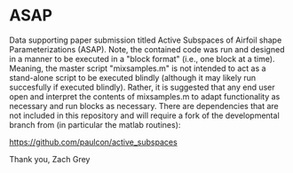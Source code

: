 # ASAP
Data supporting paper submission titled Active Subspaces of Airfoil shape Parameterizations (ASAP). Note, the contained code was run and designed in a manner to be executed in a "block format" (i.e., one block at a time). Meaning, the master script "mixsamples.m" is not intended to act as a stand-alone script to be executed blindly (although it may likely run succesfully if executed blindly). Rather, it is suggested that any end user open and interpret the contents of mixsamples.m to adapt functionality as necessary and run blocks as necessary. There are dependencies that are not included in this repository and will require a fork of the developmental branch from (in particular the matlab routines):

https://github.com/paulcon/active_subspaces

Thank you,
Zach Grey
